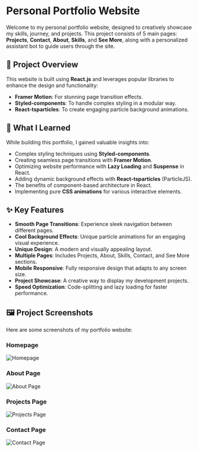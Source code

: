 # Personal Portfolio Website

Welcome to my personal portfolio website, designed to creatively showcase my skills, journey, and projects. This project consists of 5 main pages: **Projects**, **Contact**, **About**, **Skills**, and **See More**, along with a personalized assistant bot to guide users through the site.

## 🚀 Project Overview

This website is built using **React.js** and leverages popular libraries to enhance the design and functionality:

- **Framer Motion**: For stunning page transition effects.
- **Styled-components**: To handle complex styling in a modular way.
- **React-tsparticles**: To create engaging particle background animations.

## 🌟 What I Learned

While building this portfolio, I gained valuable insights into:

- Complex styling techniques using **Styled-components**.
- Creating seamless page transitions with **Framer Motion**.
- Optimizing website performance with **Lazy Loading** and **Suspense** in React.
- Adding dynamic background effects with **React-tsparticles** (ParticleJS).
- The benefits of component-based architecture in React.
- Implementing pure **CSS animations** for various interactive elements.

## ✨ Key Features

- **Smooth Page Transitions**: Experience sleek navigation between different pages.
- **Cool Background Effects**: Unique particle animations for an engaging visual experience.
- **Unique Design**: A modern and visually appealing layout.
- **Multiple Pages**: Includes Projects, About, Skills, Contact, and See More sections.
- **Mobile Responsive**: Fully responsive design that adapts to any screen size.
- **Project Showcase**: A creative way to display my development projects.
- **Speed Optimization**: Code-splitting and lazy loading for faster performance.

## 🖼️ Project Screenshots

Here are some screenshots of my portfolio website:

### Homepage

![Homepage](https://via.placeholder.com/800x400.png?text=Portfolio+Homepage)

### About Page

![About Page](https://via.placeholder.com/800x400.png?text=About+Page)

### Projects Page

![Projects Page](https://via.placeholder.com/800x400.png?text=Projects+Page)

### Contact Page

![Contact Page](https://via.placeholder.com/800x400.png?text=Contact+Page)
